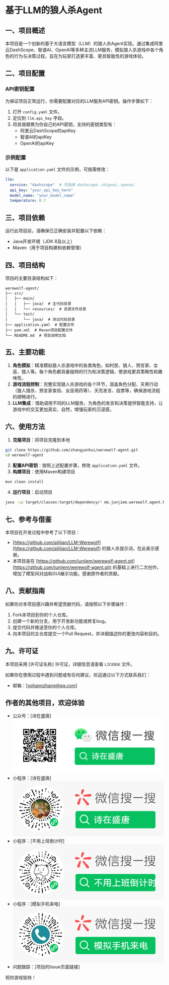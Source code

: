 # 基于LLM的狼人杀Agent

## 一、项目概述
本项目是一个创新的基于大语言模型（LLM）的狼人杀Agent实现。通过集成阿里云DashScope、智谱AI、OpenAI等多种主流LLM服务，模拟狼人杀游戏中各个角色的行为与决策过程，旨在为玩家打造更丰富、更具智能性的游戏体验。

## 二、项目配置

### API密钥配置
为保证项目正常运行，你需要配置对应的LLM服务API密钥。操作步骤如下：
1. 打开 `config.yaml` 文件。
2. 定位到 `llm.api_key` 字段。
3. 将其值替换为你自己的API密钥，支持的密钥类型有：
    - 阿里云DashScope的apiKey
    - 智谱AI的apiKey
    - OpenAI的apiKey

### 示例配置
以下是 `application.yaml` 文件的示例，可按需修改：
```yaml
llm:
  service: "dashscope"  # 可选择 dashscope、zhipuai、openai
  api_key: "your_api_key_here"
  model_name: "your_model_name"
  temperature: 0.7
```

## 三、项目依赖
运行此项目前，请确保已正确安装并配置以下依赖：
- Java开发环境（JDK 8及以上）
- Maven（用于项目构建和依赖管理）

## 四、项目结构
项目的主要目录结构如下：
```
werewolf-agent/
├── src/
│   ├── main/
│   │   ├── java/  # 主代码目录
│   │   └── resources/  # 资源文件目录
│   └── test/
│       └── java/  # 测试代码目录
├── application.yaml  # 配置文件
├── pom.xml  # Maven项目配置文件
└── README.md  # 项目说明文档
```

## 五、主要功能
1. **角色模拟**：精准模拟狼人杀游戏中的各类角色，如村民、狼人、预言家、女巫、猎人等。每个角色都具备独特的行为和决策逻辑，使游戏更具策略性和趣味性。
2. **游戏流程控制**：完整实现狼人杀游戏的各个环节，涵盖角色分配、天黑行动（狼人猎杀、预言家查验、女巫用药等）、天亮发言、投票等，确保游戏流程的顺畅进行。
3. **LLM集成**：借助调用不同的LLM服务，为角色的发言和决策提供智能支持，让游戏中的交互更加真实、自然，增强玩家的沉浸感。

## 六、使用方法
1. **克隆项目**：将项目克隆到本地
```bash
git clone https://github.com/zhangyanhui/werewolf-agent.git
cd werewolf-agent
```
2. **配置API密钥**：按照上述配置步骤，修改 `application.yaml` 文件。
3. **构建项目**：使用Maven构建项目
```bash
mvn clean install
```
4. **运行项目**：启动项目
```bash
java -cp target/classes:target/dependency/* me.junjiem.werewolf.agent.Main
```

## 七、参考与借鉴
本项目在开发过程中参考了以下项目：
- [https://github.com/ailijian/LLM-Werewolf](https://github.com/ailijian/LLM-Werewolf) 的狼人杀提示词，在此表示感谢。
- 本项目是在 [https://github.com/junjiem/werewolf-agent.git](https://github.com/junjiem/werewolf-agent.git) 的基础上进行二次创作，增加了模型间对战和GUI展示功能，感谢原作者的贡献。

## 八、贡献指南
如果你对本项目感兴趣并希望贡献代码，请按照以下步骤操作：
1. Fork本项目到你的个人仓库。
2. 创建一个新的分支，用于开发新功能或修复bug。
3. 提交代码并推送至你的个人仓库。
4. 向本项目的主仓库提交一个Pull Request，并详细描述你的更改内容和目的。

## 九、许可证
本项目采用 [许可证名称] 许可证，详细信息请查看 `LICENSE` 文件。


如果你在使用过程中遇到问题或有任何建议，欢迎通过以下方式联系我们：
- 邮箱：[yohannzhang@qq.com]
## 作者的其他项目，欢迎体验
- 公众号：[诗在盛唐]
  ![img.png](/assets/images/img.png)
- 小程序：[诗在盛唐]
  ![img_2.png](/assets/images/img_2.png)
- 小程序：[不用上班倒计时]
  ![img_3.png](/assets/images/img_3.png)
- 小程序：[模拟手机来电]
  ![img_5.png](/assets/images/img_5.png)
- 问题跟踪：[项目的Issue页面链接]

祝你游戏愉快！ 